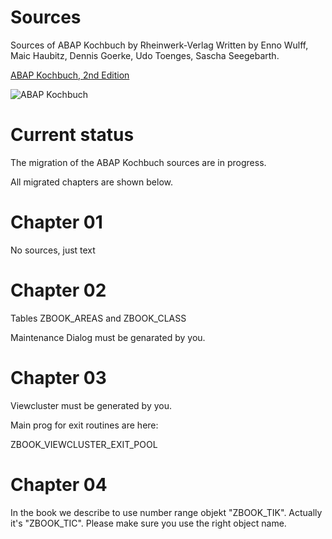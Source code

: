 # Sources
Sources of ABAP Kochbuch by Rheinwerk-Verlag
Written by Enno Wulff, Maic Haubitz, Dennis Goerke, Udo Toenges, Sascha Seegebarth.

[ABAP Kochbuch, 2nd Edition](https://www.rheinwerk-verlag.de/das-abap-kochbuch_4103/)

![ABAP Kochbuch](https://s3-eu-west-1.amazonaws.com/cover2.galileo-press.de/print/9783836241076_267.png "ABAP Kochbuch")

# Current status
The migration of the ABAP Kochbuch sources are in progress.

All migrated chapters are shown below.

# Chapter 01
No sources, just text

# Chapter 02
Tables ZBOOK_AREAS and ZBOOK_CLASS 

Maintenance Dialog must be genarated by you.

# Chapter 03
Viewcluster must be generated by you.

Main prog for exit routines are here:

ZBOOK_VIEWCLUSTER_EXIT_POOL

# Chapter 04
In the book we describe to use number range objekt "ZBOOK_TIK". Actually it's "ZBOOK_TIC". Please make sure you use the right object name.


